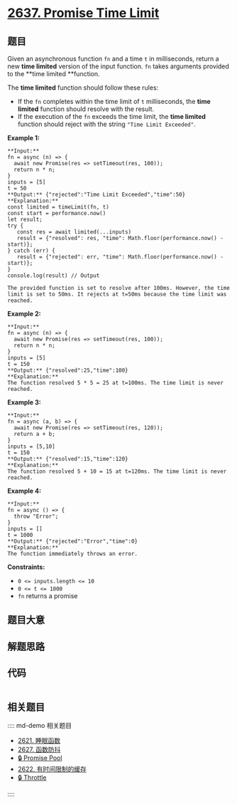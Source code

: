 # [2637. Promise Time Limit](https://leetcode.com/problems/promise-time-limit)

## 题目

Given an asynchronous function `fn` and a time `t` in milliseconds, return a
new  **time limited**  version of the input function. `fn` takes arguments
provided to the  **time limited  **function.

The **time limited** function should follow these rules:

  * If the `fn` completes within the time limit of `t` milliseconds, the **time limited** function should resolve with the result.
  * If the execution of the `fn` exceeds the time limit, the **time limited** function should reject with the string `"Time Limit Exceeded"`.



**Example 1:**

    
    
    **Input:** 
    fn = async (n) => { 
      await new Promise(res => setTimeout(res, 100)); 
      return n * n; 
    }
    inputs = [5]
    t = 50
    **Output:** {"rejected":"Time Limit Exceeded","time":50}
    **Explanation:**
    const limited = timeLimit(fn, t)
    const start = performance.now()
    let result;
    try {
       const res = await limited(...inputs)
       result = {"resolved": res, "time": Math.floor(performance.now() - start)};
    } catch (err) {
       result = {"rejected": err, "time": Math.floor(performance.now() - start)};
    }
    console.log(result) // Output
    
    The provided function is set to resolve after 100ms. However, the time limit is set to 50ms. It rejects at t=50ms because the time limit was reached.
    

**Example 2:**

    
    
    **Input:** 
    fn = async (n) => { 
      await new Promise(res => setTimeout(res, 100)); 
      return n * n; 
    }
    inputs = [5]
    t = 150
    **Output:** {"resolved":25,"time":100}
    **Explanation:**
    The function resolved 5 * 5 = 25 at t=100ms. The time limit is never reached.
    

**Example 3:**

    
    
    **Input:** 
    fn = async (a, b) => { 
      await new Promise(res => setTimeout(res, 120)); 
      return a + b; 
    }
    inputs = [5,10]
    t = 150
    **Output:** {"resolved":15,"time":120}
    **Explanation:**
    ​​​​The function resolved 5 + 10 = 15 at t=120ms. The time limit is never reached.
    

**Example 4:**

    
    
    **Input:** 
    fn = async () => { 
      throw "Error";
    }
    inputs = []
    t = 1000
    **Output:** {"rejected":"Error","time":0}
    **Explanation:**
    The function immediately throws an error.



**Constraints:**

  * `0 <= inputs.length <= 10`
  * `0 <= t <= 1000`
  * `fn` returns a promise


## 题目大意

## 解题思路

## 代码

```javascript

```

## 相关题目

:::: md-demo 相关题目
- [2621. 睡眠函数](https://leetcode.com/problems/sleep)
- [2627. 函数防抖](https://leetcode.com/problems/debounce)
- [🔒 Promise Pool](https://leetcode.com/problems/promise-pool)
- [2622. 有时间限制的缓存](https://leetcode.com/problems/cache-with-time-limit)
- [🔒 Throttle](https://leetcode.com/problems/throttle)

::::
